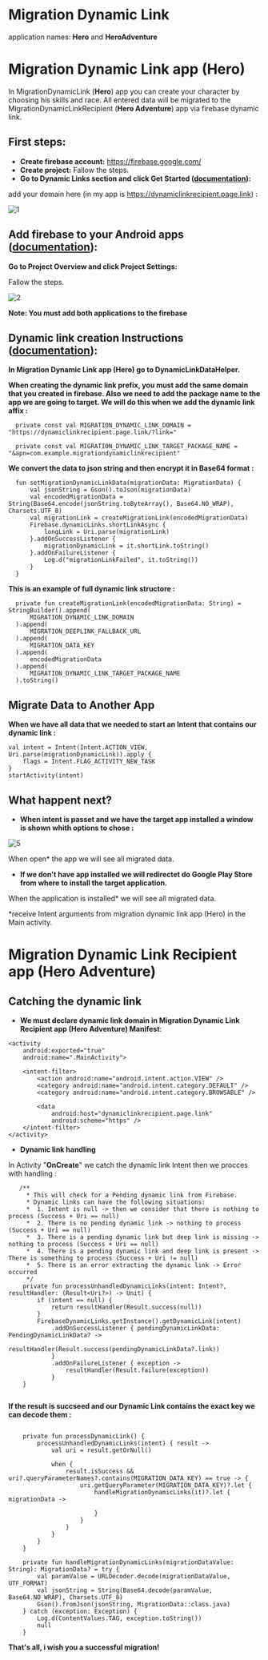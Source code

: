 # Migration Dynamic Link 

application names: **Hero** and **HeroAdventure**

# Migration Dynamic Link app (Hero)

In MigrationDynamicLink (**Hero**) app you can create your character by choosing his skills and race. 
All entered data will be migrated to the MigrationDynamicLinkRecipient (**Hero Adventure**) app via firebase dynamic link.

## First steps:

- **Create firebase account:** https://firebase.google.com/
- **Create project:** Fallow the steps.
- **Go to Dynamic Links section and click  Get Started (<a href ="https://firebase.google.com/docs/dynamic-links/?authuser=0#implementation_paths">documentation</a>):**

add your domain here (in my app is https://dynamiclinkrecipient.page.link) :

![1](https://user-images.githubusercontent.com/54105945/163956410-a433b4c3-65ea-4ddf-a075-11e106a64506.png)


## Add firebase to your Android apps (<a href ="https://firebase.google.com/docs/android/setup?authuser=0&hl=en">documentation</a>):

**Go to Project Overview and click Project Settings:**

Fallow the steps.

![2](https://user-images.githubusercontent.com/54105945/163983144-7eedf911-804d-40f2-a0c0-9d727158bec8.png)

**Note: You must add both applications to the firebase**

## Dynamic link creation Instructions (<a href ="https://firebase.google.com/docs/dynamic-links/create-links?authuser=0">documentation</a>):

**In Migration Dynamic Link app (Hero) go to DynamicLinkDataHelper.**

**When creating the dynamic link prefix, you must add the same domain that you created in firebase. Also we need to add the package name to the app we are going to target. We will do this when we add the dynamic link affix :**

  ```
	private const val MIGRATION_DYNAMIC_LINK_DOMAIN = "https://dynamiclinkrecipient.page.link/?link="

	private const val MIGRATION_DYNAMIC_LINK_TARGET_PACKAGE_NAME = "&apn=com.example.migrationdynamiclinkrecipient"
  ```
  
**We convert the data to json string and then encrypt it in Base64 format :**

  ```
	fun setMigrationDynamicLinkData(migrationData: MigrationData) {
		val jsonString = Gson().toJson(migrationData)
		val encodedMigrationData = String(Base64.encode(jsonString.toByteArray(), Base64.NO_WRAP), Charsets.UTF_8)
		val migrationLink = createMigrationLink(encodedMigrationData)
		Firebase.dynamicLinks.shortLinkAsync {
			longLink = Uri.parse(migrationLink)
		}.addOnSuccessListener {
			migrationDynamicLink = it.shortLink.toString()
		}.addOnFailureListener {
			Log.d("migrationLinkFailed", it.toString())
		}
	}
  ```
  
  **This is an example of full dynamic link structore :**
  
  ```
	private fun createMigrationLink(encodedMigrationData: String) = StringBuilder().append(
		MIGRATION_DYNAMIC_LINK_DOMAIN
	).append(
		MIGRATION_DEEPLINK_FALLBACK_URL
	).append(
		MIGRATION_DATA_KEY
	).append(
		encodedMigrationData
	).append(
		MIGRATION_DYNAMIC_LINK_TARGET_PACKAGE_NAME
	).toString()
  ```

## Migrate Data to Another App

**When we have all data that we needed to start an Intent that contains our dynamic link :**

```
val intent = Intent(Intent.ACTION_VIEW, Uri.parse(migrationDynamicLink)).apply {
	flags = Intent.FLAG_ACTIVITY_NEW_TASK
}
startActivity(intent)     
```

## What happent next?

- **When intent is passet and we have the target app installed a window is shown whith options to chose :**

![5](https://user-images.githubusercontent.com/54105945/164187046-cc30655d-e868-4148-ba11-32340c1eedff.png)

When open* the app we will see all migrated data.

- **If we don't have app installed we will redirectet do Google Play Store from where to install the target application.**

When the application is installed*  we will see all migrated data.

*receive Intent arguments from migration dynamic link app (Hero) in the Main activity.

# Migration Dynamic Link Recipient app (Hero Adventure)

## Catching the dynamic link

- **We must declare dynamic link domain in Migration Dynamic Link Recipient app (Hero Adventure) Manifest**:

```
<activity
	android:exported="true"
	android:name=".MainActivity">

	<intent-filter>
		<action android:name="android.intent.action.VIEW" />
		<category android:name="android.intent.category.DEFAULT" />
		<category android:name="android.intent.category.BROWSABLE" />

		<data
			android:host="dynamiclinkrecipient.page.link"
			android:scheme="https" />
	</intent-filter>
</activity>
```

- **Dynamic link handling**

In Activity "**OnCreate**" we catch the dynamic link Intent then we procces with handling :

```
   /**
	 * This will check for a Pending dynamic link from Firebase.
	 * Dynamic links can have the following situations:
	 *  1. Intent is null -> then we consider that there is nothing to process (Success + Uri == null)
	 *  2. There is no pending dynamic link -> nothing to process (Success + Uri == null)
	 *  3. There is a pending dynamic link but deep link is missing -> nothing to process (Success + Uri == null)
	 *  4. There is a pending dynamic link and deep link is present -> There is something to process (Success + Uri != null)
	 *  5. There is an error extracting the dynamic link -> Error occurred
	 */
	private fun processUnhandledDynamicLinks(intent: Intent?, resultHandler: (Result<Uri?>) -> Unit) {
		if (intent == null) {
			return resultHandler(Result.success(null))
		}
		FirebaseDynamicLinks.getInstance().getDynamicLink(intent)
			.addOnSuccessListener { pendingDynamicLinkData: PendingDynamicLinkData? ->
				resultHandler(Result.success(pendingDynamicLinkData?.link))
			}
			.addOnFailureListener { exception ->
				resultHandler(Result.failure(exception))
			}
	}
  
```
  
**If the result is succseed and our Dynamic Link contains the exact key we can decode them :**

```

	private fun processDynamicLink() {
		processUnhandledDynamicLinks(intent) { result ->
			val uri = result.getOrNull()

			when {
				result.isSuccess && uri?.queryParameterNames?.contains(MIGRATION_DATA_KEY) == true -> {
					uri.getQueryParameter(MIGRATION_DATA_KEY)?.let {
						handleMigrationDynamicLinks(it)?.let { migrationData ->

						}
					}
				}
			}
		}
	}

	private fun handleMigrationDynamicLinks(migrationDataValue: String): MigrationData? = try {
		val paramValue = URLDecoder.decode(migrationDataValue, UTF_FORMAT)
		val jsonString = String(Base64.decode(paramValue, Base64.NO_WRAP), Charsets.UTF_8)
		Gson().fromJson(jsonString, MigrationData::class.java)
	} catch (exception: Exception) {
		Log.d(ContentValues.TAG, exception.toString())
		null
	}

```

**That's all, i wish you a successful migration!**

      
